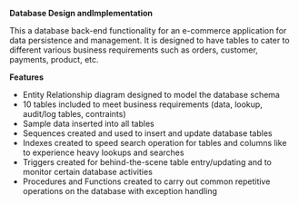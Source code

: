 **Database Design andImplementation**

This a database back-end functionality for an e-commerce application for data persistence and management. It is designed to have tables to cater to different various business requirements such as orders, customer, payments, product, etc.

**Features**
* Entity Relationship diagram designed to model the database schema
* 10 tables included to meet business requirements (data, lookup, audit/log tables, contraints)
* Sample data inserted into all tables
* Sequences created and used to insert and update database tables
* Indexes created to speed search operation for tables and columns like to experience heavy lookups and searches
* Triggers created for behind-the-scene table entry/updating and to monitor certain database activities
* Procedures and Functions created to carry out common repetitive operations on the database with exception handling
